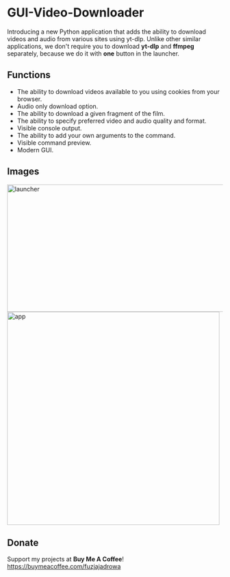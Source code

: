 # GUI-Video-Downloader
Introducing a new Python application that adds the ability to download videos and audio from various sites using yt-dlp. Unlike other similar applications, we don't require you to download **yt-dlp** and **ffmpeg** separately, because we do it with **one** button in the launcher.
## Functions
- The ability to download videos available to you using cookies from your browser.
- Audio only download option.
- The ability to download a given fragment of the film.
- The ability to specify preferred video and audio quality and format.
- Visible console output.
- The ability to add your own arguments to the command.
- Visible command preview.
- Modern GUI.
## Images
<img width="676" height="297" alt="launcher" src="https://github.com/user-attachments/assets/308bbfa8-6f51-4477-8294-cbe122967be4" />

<img width="496" height="497" alt="app" src="https://github.com/user-attachments/assets/2670ec07-5de1-4a90-8e67-b6af777e25db" />

## Donate
Support my projects at **Buy Me A Coffee**!
https://buymeacoffee.com/fuzjajadrowa
